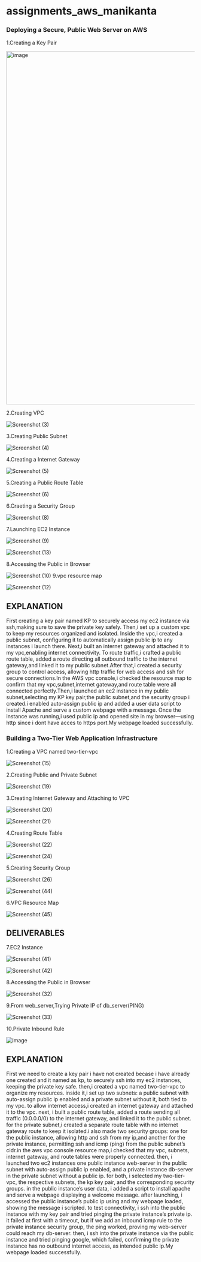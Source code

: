 # assignments_aws_manikanta

### Deploying a Secure, Public Web Server on AWS

1.Creating a Key Pair

<img width="942" alt="image" src="https://github.com/user-attachments/assets/132bcbdd-4a48-49d6-b30b-68f14f386ad5" />

2.Creating VPC

![Screenshot (3)](https://github.com/user-attachments/assets/dc402704-5c0c-44da-9490-2bf205c631ed)

3.Creating Public Subnet

![Screenshot (4)](https://github.com/user-attachments/assets/1dea9cec-60ec-4d5e-a5a7-2dbf7b829760)

4.Creating a Internet Gateway

![Screenshot (5)](https://github.com/user-attachments/assets/73f49893-26c0-4d1b-b68a-8d126d5b9f77)

5.Creating a Public Route Table

![Screenshot (6)](https://github.com/user-attachments/assets/5a7e213d-ae0e-4d18-b978-5e38870b516f)

6.Craeting a Security Group

![Screenshot (8)](https://github.com/user-attachments/assets/f545bc16-4982-4bd5-8cff-d77a355fbd85)

7.Launching EC2 Instance

![Screenshot (9)](https://github.com/user-attachments/assets/8c1d7b15-78d1-45b9-8104-7d2cacce3b50)

![Screenshot (13)](https://github.com/user-attachments/assets/b90924b0-e506-4e96-86bc-339ff559b123)

8.Accessing the Public in Browser

![Screenshot (10)](https://github.com/user-attachments/assets/bf553772-b043-4f23-a5ab-f23128a060ed)
9.vpc resource map

![Screenshot (12)](https://github.com/user-attachments/assets/8e98e539-118d-41f6-ad66-407893971044)


## EXPLANATION
First creating a key pair named KP to securely access my ec2 instance via ssh,making sure to save the private key safely. Then,i set up a custom vpc to keep my resources organized and isolated. Inside the vpc,i created a public subnet, configuring it to automatically assign public ip to any instances i launch there. Next,i built an internet gateway and attached it to my vpc,enabling internet connectivity. To route traffic,i crafted a public route table, added a route directing all outbound traffic to the internet gateway,and linked it to my public subnet.After that,i created  a security group to control access, allowing http traffic for web access and ssh for secure connections.In the AWS vpc console,i checked the resource map to confirm that my vpc,subnet,internet gateway,and route table were all connected perfectly.Then,i launched an ec2 instance in my public subnet,selecting my KP key pair,the public subnet,and the security group i created.i enabled auto-assign public ip and added a user data script to install Apache and serve a custom webpage with a message. Once the instance was running,i used public ip and opened site in my browser—using http since i dont have acces to https port.My webpage loaded successfully.

### Building a Two-Tier Web Application Infrastructure

1.Creating a VPC named two-tier-vpc

![Screenshot (15)](https://github.com/user-attachments/assets/1e1da4ca-ca86-45d1-a5c8-4c60935176d7)

2.Creating Public and Private Subnet

![Screenshot (19)](https://github.com/user-attachments/assets/855ff4db-2aba-44de-8a6b-543b75bcc174)

3.Creating Internet Gateway and Attaching to VPC

![Screenshot (20)](https://github.com/user-attachments/assets/a9f8679d-d21e-4c75-82dd-c6aead43748d)

![Screenshot (21)](https://github.com/user-attachments/assets/b65468a4-cac3-4987-8241-d4ccf03beaa7)


4.Creating Route Table

![Screenshot (22)](https://github.com/user-attachments/assets/3e45f9eb-49be-4763-8b9b-e38b6820cd55)

![Screenshot (24)](https://github.com/user-attachments/assets/303b23ae-b780-44cf-9d25-4f89e555b1d2)

5.Creating Security Group

![Screenshot (26)](https://github.com/user-attachments/assets/dce74298-29c3-4be2-8891-79e392b1e221)

![Screenshot (44)](https://github.com/user-attachments/assets/8172057f-7b38-45af-95d9-8b91b41612ff)

6.VPC Resource Map

![Screenshot (45)](https://github.com/user-attachments/assets/e28c6259-91b7-4cd7-ad0a-51c129994ff9)

## DELIVERABLES

7.EC2 Instance

![Screenshot (41)](https://github.com/user-attachments/assets/08f6e331-e7af-4023-9057-02ebf1b0ff9d)

![Screenshot (42)](https://github.com/user-attachments/assets/f69f9d19-8d2e-49fb-b75e-6f35d2b7703a)

8.Accessing the Public in Browser

![Screenshot (32)](https://github.com/user-attachments/assets/79873252-3560-4c0f-bb75-4a7222c7515b)

9.From web_server,Trying Private IP of db_server(PING)

![Screenshot (33)](https://github.com/user-attachments/assets/0e8e4aed-c5c9-4785-9ef9-e7a88513d870)

10.Private Inbound Rule

![image](https://github.com/user-attachments/assets/5a4659c7-80fc-4054-959a-1cba82a3b738)





## EXPLANATION

First we need to create a key pair i have not created becase i have already one created and it named as kp, to securely ssh into my ec2 instances, keeping the private key safe. then,i created a vpc named two-tier-vpc to organize my resources. inside it,i set up two subnets: a public subnet with auto-assign public ip enabled and a private subnet without it, both tied to my vpc. to allow internet access,i created an internet gateway and attached it to the vpc. next, i built a public route table, added a route sending all traffic (0.0.0.0/0) to the internet gateway, and linked it to the public subnet. for the private subnet,i created a separate route table with no internet gateway route to keep it isolated.i also made two security groups: one for the public instance, allowing http and ssh from my ip,and another for the private instance, permitting ssh and icmp (ping) from the public subnet’s cidr.in the aws vpc console resource map,i checked that my vpc, subnets, internet gateway, and route tables were properly connected. then, i launched two ec2 instances one public instance web-server in the public subnet with auto-assign public ip enabled, and a private instance db-server in the private subnet without a public ip. for both, i selected my two-tier-vpc, the respective subnets, the kp key pair, and the corresponding security groups. in the public instance’s user data, i added a script to install apache and serve a webpage displaying a welcome message. after launching, i accessed the public instance’s public ip using and my webpage loaded, showing the message i scripted. to test connectivity, i ssh into the public instance with my key pair and tried pinging the private instance’s private ip. it failed at first with a timeout, but if we add an inbound icmp rule to the private instance security group, the ping worked, proving my web-server could reach my db-server. then, i ssh into the private instance via the public instance and tried pinging google, which failed, confirming the private instance has no outbound internet access, as intended public ip.My webpage loaded successfully.












